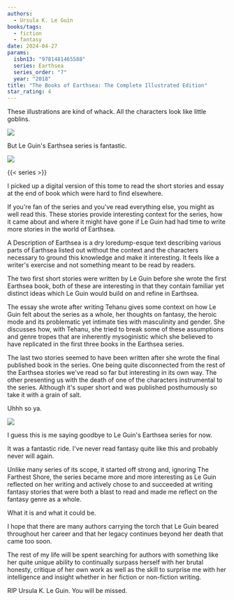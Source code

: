 ```yaml
---
authors:
  - Ursula K. Le Guin
books/tags:
  - fiction
  - fantasy
date: 2024-04-27
params:
  isbn13: "9781481465588"
  series: Earthsea
  series_order: "7"
  year: "2018"
title: "The Books of Earthsea: The Complete Illustrated Edition"
star_rating: 4
---
```


These illustrations are kind of whack. All the characters look like little goblins.

![](sad)

But Le Guin's Earthsea series is fantastic.

![](pumped)

<!--more-->

{{< series >}}

I picked up a digital version of this tome to read the short stories and essay at the end of book which were hard to find elsewhere.

If you're fan of the series and you've read everything else, you might as well read this. These stories provide interesting context for the series, how it came about and where it might have gone if Le Guin had had time to write more stories in the world of Earthsea.

A Description of Earthsea is a dry loredump-esque text describing various parts of Earthsea listed out without the context and the characters necessary to ground this knowledge and make it interesting. It feels like a writer's exercise and not something meant to be read by readers.

The two first short stories were written by Le Guin before she wrote the first Earthsea book, both of these are interesting in that they contain familiar yet distinct ideas which Le Guin would build on and refine in Earthsea.

The essay she wrote after writing Tehanu gives some context on how Le Guin felt about the series as a whole, her thoughts on fantasy, the heroic mode and its problematic yet intimate ties with masculinity and gender. She discusses how, with Tehanu, she tried to break some of these assumptions and genre tropes that are inherently mysoginistic which she believed to have replicated in the first three books in the Earthsea series.

The last two stories seemed to have been written after she wrote the final published book in the series. One being quite disconnected from the rest of the Earthsea stories we've read so far but interesting in its own way. The other presenting us with the death of one of the characters instrumental to the series. Although it's super short and was published posthumously so take it with a grain of salt.

Uhhh so ya.

![](bye)

I guess this is me saying goodbye to Le Guin's Earthsea series for now.

It was a fantastic ride. I've never read fantasy quite like this and probably never will again.

Unlike many series of its scope, it started off strong and, ignoring The Farthest Shore, the series became more and more interesting as Le Guin reflected on her writing and actively chose to and succeeded at writing fantasy stories that were both a blast to read and made me reflect on the fantasy genre as a whole.

What it is and what it could be.

I hope that there are many authors carrying the torch that Le Guin beared throughout her career and that her legacy continues beyond her death that came too soon.

The rest of my life will be spent searching for authors with something like her quite unique ability to continually surpass herself with her brutal honesty, critique of her own work as well as the skill to surprise me with her intelligence and insight whether in her fiction or non-fiction writing.

RIP Ursula K. Le Guin. You will be missed.
